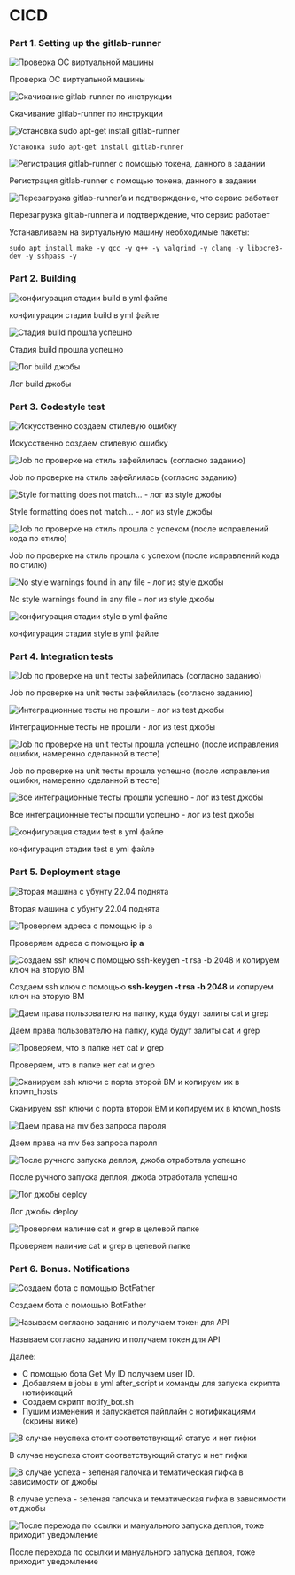 # CICD

### Part 1. Setting up the **gitlab-runner**

![Проверка ОС виртуальной машины](CICD%20ce3fed91822c4e44a411f92108d92094/Untitled.png)

Проверка ОС виртуальной машины

![Скачивание gitlab-runner по инструкции](CICD%20ce3fed91822c4e44a411f92108d92094/Untitled%201.png)

Скачивание gitlab-runner по инструкции

![`Установка sudo apt-get install gitlab-runner`](CICD%20ce3fed91822c4e44a411f92108d92094/Untitled%202.png)

`Установка sudo apt-get install gitlab-runner`

![Регистрация gitlab-runner с помощью токена, данного в задании](CICD%20ce3fed91822c4e44a411f92108d92094/91d0563b-754c-44e0-a197-186a9132c07c.png)

Регистрация gitlab-runner с помощью токена, данного в задании

![Перезагрузка gitlab-runner’a и подтверждение, что сервис работает](CICD%20ce3fed91822c4e44a411f92108d92094/Untitled%203.png)

Перезагрузка gitlab-runner’a и подтверждение, что сервис работает

Устанавливаем на виртуальную машину необходимые пакеты:

```
sudo apt install make -y gcc -y g++ -y valgrind -y clang -y libpcre3-dev -y sshpass -y
```

### Part 2. Building

![конфигурация стадии build в yml файле](CICD%20ce3fed91822c4e44a411f92108d92094/Untitled%204.png)

конфигурация стадии build в yml файле

![Стадия build прошла успешно](CICD%20ce3fed91822c4e44a411f92108d92094/Untitled%205.png)

Стадия build прошла успешно

![Лог build джобы](CICD%20ce3fed91822c4e44a411f92108d92094/Untitled%206.png)

Лог build джобы

### Part 3. Codestyle test

![Искусственно создаем стилевую ошибку
](CICD%20ce3fed91822c4e44a411f92108d92094/Untitled%207.png)

Искусственно создаем стилевую ошибку

![Job по проверке на стиль зафейлилась (согласно заданию)](CICD%20ce3fed91822c4e44a411f92108d92094/Untitled%208.png)

Job по проверке на стиль зафейлилась (согласно заданию)

![Style formatting does not match… - лог из style джобы](CICD%20ce3fed91822c4e44a411f92108d92094/Untitled%209.png)

Style formatting does not match… - лог из style джобы

![Job по проверке на стиль прошла с успехом (после исправлений кода по стилю)](CICD%20ce3fed91822c4e44a411f92108d92094/Untitled%2010.png)

Job по проверке на стиль прошла с успехом (после исправлений кода по стилю)

![No style warnings found in any file - лог из style джобы](CICD%20ce3fed91822c4e44a411f92108d92094/Untitled%2011.png)

No style warnings found in any file - лог из style джобы

![конфигурация стадии style в yml файле](CICD%20ce3fed91822c4e44a411f92108d92094/Untitled%2012.png)

конфигурация стадии style в yml файле

### Part 4. Integration tests

![Job по проверке на unit тесты зафейлилась (согласно заданию)](CICD%20ce3fed91822c4e44a411f92108d92094/Untitled%2013.png)

Job по проверке на unit тесты зафейлилась (согласно заданию)

![Интеграционные тесты не прошли - лог из test джобы](CICD%20ce3fed91822c4e44a411f92108d92094/Untitled%2014.png)

Интеграционные тесты не прошли - лог из test джобы

![Job по проверке на unit тесты прошла успешно (после исправления ошибки, намеренно сделанной в тесте)](CICD%20ce3fed91822c4e44a411f92108d92094/Untitled%2015.png)

Job по проверке на unit тесты прошла успешно (после исправления ошибки, намеренно сделанной в тесте)

![Все интеграционные тесты прошли успешно - лог из test джобы](CICD%20ce3fed91822c4e44a411f92108d92094/Untitled%2016.png)

Все интеграционные тесты прошли успешно - лог из test джобы

![конфигурация стадии test в yml файле](CICD%20ce3fed91822c4e44a411f92108d92094/Untitled%2017.png)

конфигурация стадии test в yml файле

### Part 5. Deployment stage

![Вторая машина с убунту 22.04 поднятa](CICD%20ce3fed91822c4e44a411f92108d92094/Untitled%2018.png)

Вторая машина с убунту 22.04 поднятa

![Проверяем адреса с помощью **ip a**](CICD%20ce3fed91822c4e44a411f92108d92094/Untitled%2019.png)

Проверяем адреса с помощью **ip a**

![Создаем ssh ключ с помощью **ssh-keygen -t rsa -b 2048** и копируем ключ на вторую ВМ](CICD%20ce3fed91822c4e44a411f92108d92094/Untitled%2020.png)

Создаем ssh ключ с помощью **ssh-keygen -t rsa -b 2048** и копируем ключ на вторую ВМ

![Даем права пользователю на папку, куда будут залиты cat и grep](CICD%20ce3fed91822c4e44a411f92108d92094/Untitled%2021.png)

Даем права пользователю на папку, куда будут залиты cat и grep

![Проверяем, что в папке нет cat и grep](CICD%20ce3fed91822c4e44a411f92108d92094/Untitled%2022.png)

Проверяем, что в папке нет cat и grep

![Сканируем ssh ключи с порта второй ВМ и копируем их в known_hosts](CICD%20ce3fed91822c4e44a411f92108d92094/Untitled%2023.png)

Сканируем ssh ключи с порта второй ВМ и копируем их в known_hosts

![Даем права на mv без запроса пароля](CICD%20ce3fed91822c4e44a411f92108d92094/Untitled%2024.png)

Даем права на mv без запроса пароля

![После ручного запуска деплоя, джоба отработала успешно](CICD%20ce3fed91822c4e44a411f92108d92094/Untitled%2025.png)

После ручного запуска деплоя, джоба отработала успешно

![Лог джобы deploy](CICD%20ce3fed91822c4e44a411f92108d92094/Untitled%2026.png)

Лог джобы deploy

![Проверяем наличие cat и grep в целевой папке](CICD%20ce3fed91822c4e44a411f92108d92094/Untitled%2027.png)

Проверяем наличие cat и grep в целевой папке

### Part 6. Bonus. Notifications

![Создаем бота с помощью BotFather](CICD%20ce3fed91822c4e44a411f92108d92094/Untitled%2028.png)

Создаем бота с помощью BotFather

![Называем согласно заданию и получаем токен для API](CICD%20ce3fed91822c4e44a411f92108d92094/Untitled%2029.png)

Называем согласно заданию и получаем токен для API

Далее:

- С помощью бота Get My ID получаем user ID.
- Добавляем в jobы в yml after_script и команды для запуска скрипта нотификаций
- Создаем скрипт notify_bot.sh
- Пушим изменения и запускается пайплайн с нотификациями (скрины ниже)

![В случае неуспеха стоит соответствующий статус и нет гифки](CICD%20ce3fed91822c4e44a411f92108d92094/Untitled%2030.png)

В случае неуспеха стоит соответствующий статус и нет гифки

![В случае успеха - зеленая галочка и тематическая гифка в зависимости от джобы](CICD%20ce3fed91822c4e44a411f92108d92094/Untitled%2031.png)

В случае успеха - зеленая галочка и тематическая гифка в зависимости от джобы

![После перехода по ссылки и мануального запуска деплоя, тоже приходит уведомление](CICD%20ce3fed91822c4e44a411f92108d92094/Untitled%2032.png)

После перехода по ссылки и мануального запуска деплоя, тоже приходит уведомление